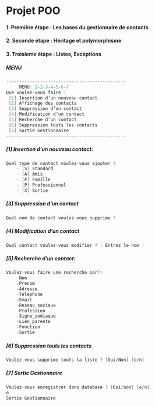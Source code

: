 #                         Projet POO

#### 1. Première étape :  Les bases du gestionnaire de contacts

#### 2. Seconde étape :   Héritage et polymorphisme

#### 3. Troisieme étape :   Listes, Exceptions

##### MENU

```java
----------------------------------------------
	 MENU: 1-2-3-4-5-6-7
Que voulez-vous faire : 
 [1] Insertion d’un nouveau contact 
 [2] Affichage des contacts 
 [3] Suppression d’un contact
 [4] Modification d’un contact 
 [5] Recherche d’un contact  
 [6] Suppression touts les contacts 
 [7] Sortie Gestionnaire
----------------------------------------------
```
##### [1] Insertion d’un nouveau contact:
```java
Quel type de contact voulez-vous ajouter ? 
	- [S] Standard 
	- [A] Amis 
	- [F] Famille 
	- [P] Professionnel 
	- [X] Sortie
```
##### [3] Suppression d’un contact
```java
Quel nom de contact voulez-vous supprime ? 
```
##### [4] Modification d’un contact 
```java
Quel contact voulez-vous modifier ? : Entrez le nom :
```
##### [5] Recherche d’un contact:
```java
Voulez-vous faire une recherche par?:
	-Nom
	-Prenom
	-Adresse
	-Telephone
	-Email
	-Reseau_sociaux
	-Profession
	-Signe_zodiaque
	-Lien_parente
	-Fonction
	-Sortie
```
##### [6] Suppression touts les contacts 
 ```java
Voulez-vous supprime touts la liste ? [Oui/Non] [o/n]
```
##### [7] Sortie Gestionnaire
 ```java
Voulez-vous enregistrer dans database ? [Oui/non] [o/n] 
o
Sortie Gestionnaire
```



